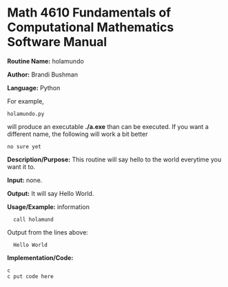 # Math 4610 Fundamentals of Computational Mathematics Software Manual 

**Routine Name:**           holamundo

**Author:** Brandi Bushman 

**Language:** Python 
 
For example,

    holamundo.py

will produce an executable **./a.exe** than can be executed. If you want a different name, the following will work a bit
better

    no sure yet

**Description/Purpose:** This routine will say hello to the world everytime you want it to.  

**Input:** none.

**Output:** It will say Hello World. 

**Usage/Example:** information

      call holamund
Output from the lines above:

      Hello World
      
**Implementation/Code:**


    c
    c put code here
